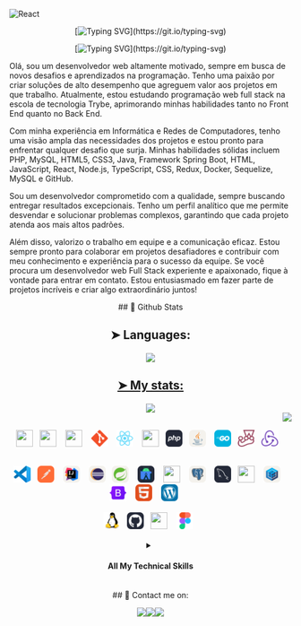 
 ![React](https://img.shields.io/badge/React-20232A?style=for-the-badge&logo=react&logoColor=61DAFB)

<div align="center">

[![Typing SVG](https://readme-typing-svg.herokuapp.com/?color=FFFFFF&size=35&center=true&vCenter=true&width=1000&lines=Olá,+Sou+Eduardo+Maurício+Dias;+Seja+bem+vindo+ao+meu+Github!!)](https://git.io/typing-svg)
 
 [![Typing SVG](https://readme-typing-svg.herokuapp.com/?color=FFFFFF&size=35&center=true&vCenter=true&width=1000&lines=Desenvolvedor+Web+Full+Stack!)](https://git.io/typing-svg)
   </div>   

Olá, sou um desenvolvedor web altamente motivado, sempre em busca de novos desafios e aprendizados na programação. Tenho uma paixão por criar soluções de alto desempenho que agreguem valor aos projetos em que trabalho. Atualmente, estou estudando programação web full stack na escola de tecnologia Trybe, aprimorando minhas habilidades tanto no Front End quanto no Back End.

Com minha experiência em Informática e Redes de Computadores, tenho uma visão ampla das necessidades dos projetos e estou pronto para enfrentar qualquer desafio que surja. Minhas habilidades sólidas incluem PHP, MySQL, HTML5, CSS3, Java, Framework Spring Boot, HTML, JavaScript, React, Node.js, TypeScript, CSS, Redux, Docker, Sequelize, MySQL e GitHub.

Sou um desenvolvedor comprometido com a qualidade, sempre buscando entregar resultados excepcionais. Tenho um perfil analítico que me permite desvendar e solucionar problemas complexos, garantindo que cada projeto atenda aos mais altos padrões.

Além disso, valorizo o trabalho em equipe e a comunicação eficaz. Estou sempre pronto para colaborar em projetos desafiadores e contribuir com meu conhecimento e experiência para o sucesso da equipe. Se você procura um desenvolvedor web Full Stack experiente e apaixonado, fique à vontade para entrar em contato. Estou entusiasmado em fazer parte de projetos incríveis e criar algo extraordinário juntos!
 
<div align="center">
   ## 🌟 Github Stats

## ➤ Languages:
<a href="https://github.com/edudias1972">
    <img align="center" src="https://github-readme-stats.anuraghazra1.vercel.app/api/top-langs/?username=edudias1972&layout=compact&theme=radical" />


## ➤ My stats:
<a href="https://github.com/edudias1972">
    <img align="center" src="https://github-readme-stats.anuraghazra1.vercel.app/api?username=edudias1972&theme=radical&show_icons=true" />
</a>  
          
<!---
edudias1972/edudias1972 is a ✨ special ✨ repository because its `README.md` (this file) appears on your GitHub profile.
You can click the Preview link to take a look at your changes.
--->
<div>
<div align="center">
  <img align="right" src="[![image](https://user-images.githubusercontent.com/80340034/213583407-cbdb4a46-6290-4f48-9dec-3f4c06d3e285.png) height="200px" />
  </div>
  &nbsp;&nbsp;

<div id='lojc' align="center">

   <img src="https://user-images.githubusercontent.com/25181517/117447155-6a868a00-af3d-11eb-9cfe-245df15c9f3f.png" width="30" height="30"/>&nbsp;&nbsp; 
   <img src="https://user-images.githubusercontent.com/25181517/183890598-19a0ac2d-e88a-4005-a8df-1ee36782fde1.png" width="30" height="30"/> &nbsp;&nbsp;
   <img src="https://user-images.githubusercontent.com/25181517/183423507-c056a6f9-1ba8-4312-a350-19bcbc5a8697.png" width="30" height="30"/> &nbsp;&nbsp; 
   <img src="https://github.com/devicons/devicon/blob/master/icons/git/git-original.svg" width="30" height="30"/> &nbsp;&nbsp;
   <img src="https://github.com/devicons/devicon/blob/1119b9f84c0290e0f0b38982099a2bd027a48bf1/icons/react/react-original.svg" width="30" height="30"/> &nbsp;&nbsp;
   <img src="https://cdn.jsdelivr.net/gh/devicons/devicon/icons/nodejs/nodejs-plain.svg" width="30" height="30"/>&nbsp;&nbsp; 
   <img src="https://github.com/tandpfun/skill-icons/blob/main/icons/PHP-Dark.svg" width="30" height="30"/>&nbsp;&nbsp; 
   <img src="https://github.com/tandpfun/skill-icons/blob/main/icons/Java-Light.svg" width="30" height="30"/> &nbsp;&nbsp;
   <img src="https://github.com/tandpfun/skill-icons/blob/main/icons/GoLang.svg" width="30" height="30"/>&nbsp;&nbsp; 
   <img src="https://github.com/devicons/devicon/blob/master/icons/jest/jest-plain.svg" width="30" height="30"/>&nbsp;&nbsp; 
   <img src="https://github.com/devicons/devicon/blob/1119b9f84c0290e0f0b38982099a2bd027a48bf1/icons/redux/redux-original.svg" width="30" height="30"/> &nbsp;&nbsp;
</div>
&nbsp;&nbsp;
<div id='lojc' align="center">
<img src="https://github.com/devicons/devicon/blob/master/icons/vscode/vscode-original.svg" width="30" height="30"/>&nbsp;&nbsp; 
<img src="https://github.com/tandpfun/skill-icons/blob/main/icons/Postman.svg" width="30" height="30"/> &nbsp;&nbsp; 
<img src="https://github.com/tandpfun/skill-icons/blob/main/icons/Idea-Light.svg" width="30" height="30"/> &nbsp;&nbsp;
<img src="https://github.com/tandpfun/skill-icons/blob/main/icons/Eclipse-Light.svg" width="30" height="30"/>&nbsp;&nbsp; 
<img src="https://github.com/tandpfun/skill-icons/blob/main/icons/Spring-Light.svg" width="30" height="30"/> &nbsp;&nbsp;
<img src="https://github.com/tandpfun/skill-icons/blob/main/icons/AndroidStudio-Dark.svg" width="30" height="30"/> &nbsp;&nbsp;
<img src="https://img.icons8.com/color/344/docker.png" width="30" height="30"/> &nbsp;&nbsp;
<img src="https://github.com/tandpfun/skill-icons/blob/main/icons/PostgreSQL-Light.svg" width="30" height="30"/> &nbsp;&nbsp;
<img src="https://github.com/tandpfun/skill-icons/blob/main/icons/MySQL-Dark.svg" width="30" height="30"/>&nbsp;&nbsp; 
<img src="https://www.seekpng.com/png/full/525-5256723_docker-compose-logo.png" width="30" height="30"/> &nbsp;&nbsp;
<img src="https://github.com/tandpfun/skill-icons/blob/main/icons/Sequelize-Light.svg" width="30" height="30"/> &nbsp;&nbsp;  
<img src="https://github.com/devicons/devicon/blob/master/icons/bootstrap/bootstrap-original.svg" width="30" height="30"/> &nbsp;&nbsp; 
<img src="https://github.com/tandpfun/skill-icons/blob/main/icons/HTML.svg" width="30" height="30"/> &nbsp;&nbsp; 
<img src="https://github.com/tandpfun/skill-icons/blob/main/icons/Wordpress.svg" width="30" height="30"/> &nbsp;&nbsp;
 &nbsp;&nbsp;
</div>
&nbsp;&nbsp;
<div id='lojc' align="center">
  <img src="https://github.com/devicons/devicon/blob/master/icons/linux/linux-original.svg" width="30" height="30"/>&nbsp;&nbsp;  
  <img src="https://github.com/tandpfun/skill-icons/blob/main/icons/Github-Dark.svg" width="30" height="30"/>&nbsp;&nbsp; 
  <img src="https://img.icons8.com/color/344/bash.png" width="30" height="30"/> &nbsp;&nbsp; 
  <img src="https://github.com/devicons/devicon/blob/master/icons/figma/figma-original.svg" width="30" height="30"/>&nbsp;&nbsp; 

</div>
&nbsp;&nbsp;
  <details>
    <summary><h4>All My Technical Skills</h4></summary>
<div id='lojc' align="center">

| Languages  | Frameworks | Technologies | Tools | 
|---|---|---|---|
|<div id='lojc' align="center"><span> 🔸Java 🔸Java Spring 🔸Golang  🔸PHP 🔸JavaScript  🔸TypeScript  🔸SQL  🔸MySQl 🔸PostgreSQL 🔸Python </span></div>|<div id='lojc' align="center"><span>React🔸NodeJS🔸Express🔸Jest🔸React Native</span></div>|<div id='lojc' align="center"><span>Git🔸Local Storage🔸HTML🔸CSS🔸Bootstrap🔸React Router🔸React Testing Library🔸Redux🔸Context API🔸Docker🔸Docker Compose🔸MySQL🔸ORM (Sequelize)🔸NoSQL🔸MongoDB🔸ODM (Mongoose)🔸API🔸Mocks/Stub</span></div>|<div id='lojc' align="center"><span>Linux🔸Bash🔸GitHub🔸Visual Studio Code🔸Figma🔸WordPress🔸Shopify🔸MySQL Workbench</span></div>|
  </details>

<br> 
## 📧 Contact me on:
  
<a href = "mailto:edudias1972@gmail.com"><img src="https://img.shields.io/badge/-Gmail-%23333?style=for-the-badge&logo=gmail&logoColor=white" target="_blank"></a>[![](https://img.shields.io/badge/WhatsApp-25D366?style=for-the-badge&logo=whatsapp&logoColor=white)](https://api.whatsapp.com/send?phone=5-(51)99842-0321)<a href="https://www.linkedin.com/in/eduardo-mauricio-dias/" target="_blank"><img src="https://img.shields.io/badge/-LinkedIn-%230077B5?style=for-the-badge&logo=linkedin&logoColor=white" target="_blank"></a> 
  <br>
   
<div>
